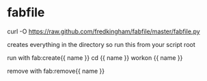 fabfile
=======
curl -O https://raw.github.com/fredkingham/fabfile/master/fabfile.py

creates everything in the directory so run this from your script root

run with fab:create{{ name }}
cd {{ name }}
workon {{ name }}

remove with fab:remove{{ name }}
